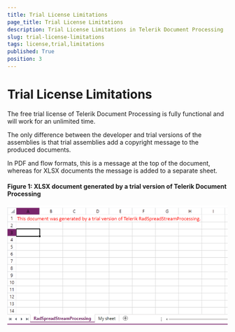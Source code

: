```yaml
---
title: Trial License Limitations
page_title: Trial License Limitations
description: Trial License Limitations in Telerik Document Processing
slug: trial-license-limitations
tags: license,trial,limitations
published: True
position: 3
---
```


# Trial License Limitations

The free trial license of Telerik Document Processing is fully functional and will work for an unlimited time.


The only difference between the developer and trial versions of the assemblies is that trial assemblies add a copyright message to the produced documents.

In PDF and flow formats, this is a message at the top of the document, whereas for XLSX documents the message is added to a separate sheet.


#### __Figure 1: XLSX document generated by a trial version of Telerik Document Processing__
![Telerik Document Processing Trial Limitation SpreadStreamProcessing](images/TelerikDocumentProcessing_Trial_Limitations_01.png)

